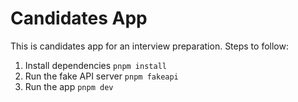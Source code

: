 # Candidates App

This is candidates app for an interview preparation. 
Steps to follow:
 1. Install dependencies ```pnpm install```
 2. Run the fake API server ```pnpm fakeapi```
 3. Run the app ```pnpm dev```
